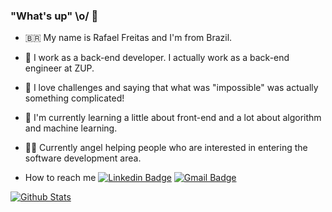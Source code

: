 ### "What's up" \o/ 👋

- 🇧🇷  My name is Rafael Freitas and I'm from Brazil. 

- 👷  I work as a back-end developer. I actually work as a back-end engineer at ZUP.

- 🤔 I love challenges and saying that what was "impossible" was actually something complicated!

- 🌱 I'm currently learning a little about front-end and a lot about algorithm and machine learning.

- 👨‍🏫 Currently angel helping people who are interested in entering the software development area.

- How to reach me
[![Linkedin Badge](https://img.shields.io/badge/-LinkedIn-blue?style=flat-square&logo=Linkedin&logoColor=white&link=https://www.linkedin.com/in/rafael-freitas-dev/)](https://www.linkedin.com/in/rafael-freitas-dev/)
[![Gmail Badge](https://img.shields.io/badge/-Gmail-c14438?style=flat-square&logo=Gmail&logoColor=white&link=mailto:rafaelfreitas.dev@gmail.com)](mailto:rafaelfreitas.dev@gmail.com)

[![Github Stats](https://github-readme-stats.vercel.app/api?username=RafaelOFreitas&hide=[%22issues%22,%22prs%22,%22contribs%22]&show_icons=true&theme=default)](https://github.com/RafaelOFreitas)
